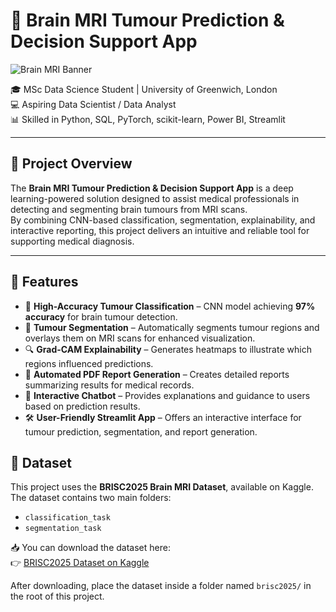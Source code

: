 # 👋 Brain MRI Tumour Prediction & Decision Support App

![Brain MRI Banner](https://user-images.githubusercontent.com/your-banner-link-here)

🎓 MSc Data Science Student | University of Greenwich, London  
💻 Aspiring Data Scientist / Data Analyst  
📊 Skilled in Python, SQL, PyTorch, scikit-learn, Power BI, Streamlit  

---

## 📖 Project Overview

The **Brain MRI Tumour Prediction & Decision Support App** is a deep learning-powered solution designed to assist medical professionals in detecting and segmenting brain tumours from MRI scans.  
By combining CNN-based classification, segmentation, explainability, and interactive reporting, this project delivers an intuitive and reliable tool for supporting medical diagnosis.

---

## 🚀 Features

- 🎯 **High-Accuracy Tumour Classification** – CNN model achieving **97% accuracy** for brain tumour detection.  
- 🧠 **Tumour Segmentation** – Automatically segments tumour regions and overlays them on MRI scans for enhanced visualization.  
- 🔍 **Grad-CAM Explainability** – Generates heatmaps to illustrate which regions influenced predictions.  
- 📄 **Automated PDF Report Generation** – Creates detailed reports summarizing results for medical records.  
- 💬 **Interactive Chatbot** – Provides explanations and guidance to users based on prediction results.  
- 🛠 **User-Friendly Streamlit App** – Offers an interactive interface for tumour prediction, segmentation, and report generation.




## 📂 Dataset

This project uses the **BRISC2025 Brain MRI Dataset**, available on Kaggle.  
The dataset contains two main folders:  
- `classification_task`  
- `segmentation_task`

📥 You can download the dataset here:  
👉 [BRISC2025 Dataset on Kaggle](https://www.kaggle.com/datasets/briscdataset/brisc2025)

After downloading, place the dataset inside a folder named `brisc2025/` in the root of this project.

